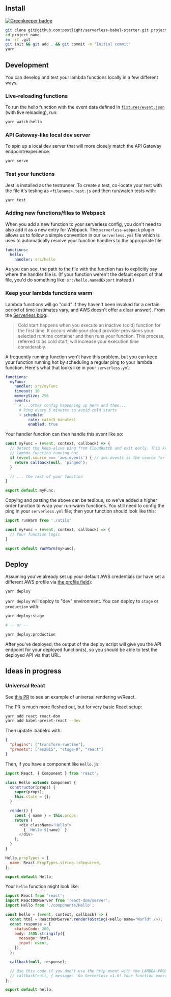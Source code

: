 ## Install

[![Greenkeeper badge](https://badges.greenkeeper.io/postlight/serverless-babel-starter.svg)](https://greenkeeper.io/)

```bash
git clone git@github.com:postlight/serverless-babel-starter.git project_name
cd project_name
rm -rf .git
git init && git add . && git commit -m "Initial commit"
yarn
```

## Development

You can develop and test your lambda functions locally in a few different ways.

### Live-reloading functions

To run the hello function with the event data defined in [`fixtures/event.json`](fixtures/event.json) (with live reloading), run:

```bash
yarn watch:hello
```

### API Gateway-like local dev server

To spin up a local dev server that will more closely match the API Gateway endpoint/experience:

```bash
yarn serve
```

### Test your functions

Jest is installed as the testrunner. To create a test, co-locate your test with the file it's testing
as `<filename>.test.js` and then run/watch tests with:

```bash
yarn test
```

### Adding new functions/files to Webpack

When you add a new function to your serverless config, you don't need to also add it as a new entry
for Webpack. The `serverless-webpack` plugin allows us to follow a simple convention in our `serverless.yml`
file which is uses to automatically resolve your function handlers to the appropriate file:


```yaml
functions:
  hello:
    handler: src/hello
```

As you can see, the path to the file with the function has to explicitly say where the handler
file is. (If your function weren't the default export of that file, you'd do something like:
`src/hello.namedExport` instead.)

### Keep your lambda functions warm

Lambda functions will go "cold" if they haven't been invoked for a certain period of time (estimates vary, and AWS doesn't offer a clear answer). From the [Serverless blog](https://serverless.com/blog/keep-your-lambdas-warm/):

> Cold start happens when you execute an inactive (cold) function for the first time. It occurs while your cloud provider provisions your selected runtime container and then runs your function. This process, referred to as cold start, will increase your execution time considerably.

A frequently running function won't have this problem, but you can keep your function running hot by scheduling a regular ping to your lambda function. Here's what that looks like in your `serverless.yml`:

```yaml
functions:
  myFunc:
    handler: src/myFunc
    timeout: 10
    memorySize: 256
    events:
      # ...other config happening up here and then...
      # Ping every 5 minutes to avoid cold starts
      - schedule:
          rate: rate(5 minutes)
          enabled: true
```

Your handler function can then handle this event like so:

```javascript
const myFunc = (event, context, callback) => {
  // Detect the keep-alive ping from CloudWatch and exit early. This keeps our
  // lambda function running hot.
  if (event.source === 'aws.events') { // aws.events is the source for Scheduled events
    return callback(null, 'pinged');
  }

  // ... the rest of your function
}

export default myFunc;

```

Copying and pasting the above can be tedious, so we've added a higher order function to wrap your run-warm functions. You still need to config the ping in your `serverless.yml` file; then your function should look like this:

```javascript
import runWarm from './utils'

const myFunc = (event, context, callback) => {
  // Your function logic
}

export default runWarm(myFunc);
```

## Deploy

Assuming you've already set up your default AWS credentials (or have set a different AWS profile via [the profile field](serverless.yml#L25)):

```bash
yarn deploy
```

`yarn deploy` will deploy to "dev" environment. You can deploy to `stage` or `production`
with:

```bash
yarn deploy:stage

# -- or --

yarn deploy:production
```

After you've deployed, the output of the deploy script will give you the API endpoint for your deployed function(s),
so you should be able to test the deployed API via that URL.

## Ideas in progress

### Universal React

See [this PR](https://github.com/postlight/serverless-babel-starter/pull/1) to see an example of
universal rendering w/React.

The PR is much more fleshed out, but for very basic React setup:

```bash
yarn add react react-dom
yarn add babel-preset-react --dev
```

Then update .babelrc with:

```json
{
  "plugins": ["transform-runtime"],
  "presets": ["es2015", "stage-0", "react"]
}
```

Then, if you have a component like `Hello.js`:

```javascript
import React, { Component } from 'react';

class Hello extends Component {
  constructor(props) {
    super(props);
    this.state = {};
  }

  render() {
    const { name } = this.props;
    return (
      <div className="Hello">
        { `Hello ${name}` }
      </div>
    );
  }
}

Hello.propTypes = {
  name: React.PropTypes.string.isRequired,
};

export default Hello;
```

Your `hello` function might look like:

```javascript
import React from 'react';
import ReactDOMServer from 'react-dom/server';
import Hello from './components/Hello';

const hello = (event, context, callback) => {
  const html = ReactDOMServer.renderToString(<Hello name="World" />);
  const response = {
    statusCode: 200,
    body: JSON.stringify({
      message: html,
      input: event,
    }),
  };

  callback(null, response);

  // Use this code if you don't use the http event with the LAMBDA-PROXY integration
  // callback(null, { message: 'Go Serverless v1.0! Your function executed successfully!', event });
};

export default hello;
```
